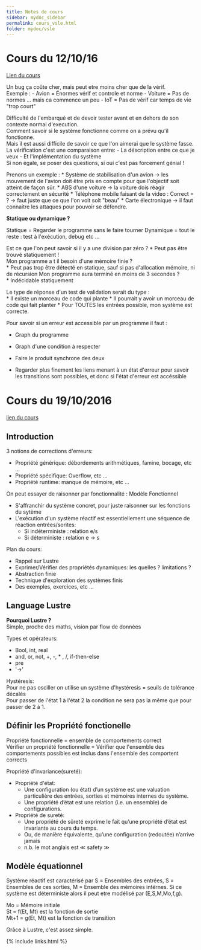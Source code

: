 ```yaml
---
title: Notes de cours
sidebar: mydoc_sidebar
permalink: cours_vsle.html
folder: mydoc/vsle
---
```


# Cours du 12/10/16

[Lien du cours](http://chamilo2.grenet.fr/inp/courses/ENSIMAG5MMVSE/document/TRANSPARENTS/12.10.16.pdf?cidReq=ENSIMAG5MMVSE&id_session=0&gidReq=0&origin=)

Un bug ça coûte cher, mais peut etre moins cher que de la vérif.   
Exemple : 
	- Avion = Énormes vérif et controle et norme
	- Voiture = Pas de normes ... mais ca commence un peu
	- IoT = Pas de vérif car temps de vie "trop court"

Difficulté de l'embarqué et de devoir tester avant et en dehors de son contexte normal d'execution.  
Comment savoir si le système fonctionne comme on a prévu qu'il fonctionne.  
Mais il est aussi difficile de savoir ce que l'on aimerai que le système fasse.  
La vérification c'est une comparaison entre: 
	- La déscription entre ce que je veux 
	- Et l'implémentation du système  
Si non égale, se poser des questions, si oui c'est pas forcement génial !   

Prenons un exemple : 
	* Système de stabilisation d'un avion  -> les mouvement de l'avion doit être pris en compte pour que l'objectif soit atteint de façon sûr. 
	* ABS d'une voiture -> la voiture dois réagir correctement en sécurité 
	* Téléphone mobile faisant de la video : Correct = ? -> faut juste que ce que l'on voit soit "beau"
	* Carte électronique -> il faut connaitre les attaques pour pouvoir se défendre.

__Statique ou dynamique ?__

Statique = Regarder le programme sans le faire tourner
Dynamique = tout le reste : test à l'exécution, debug etc ...

Est ce que l'on peut savoir si il y a une division par zéro ? 
	* Peut pas être trouvé statiquement !   
Mon programme a t il besoin d'une mémoire finie ?  
	* Peut pas trop être détecté en statique, sauf si pas d'allocation mémoire, ni de récursion
Mon programme aura terminé en moins de 3 secondes ?  
	* Indécidable statiquement 

Le type de réponse d'un test de validation serait du type :   
	* Il existe un morceau de code qui plante
	* Il pourrait y avoir un morceau de code qui fait planter
	* Pour TOUTES les entrées possible, mon système est correcte.


Pour savoir si un erreur est accessible par un programme il faut : 

* Graph du programme  
* Graph d'une condition à respecter  

* Faire le produit synchrone des deux  

* Regarder plus finement les liens menant à un état d'erreur pour savoir les transitions sont possibles, et donc si l'état d'erreur est accéssible 

# Cours du 19/10/2016
[lien du cours](http://www-verimag.imag.fr/~raymond/edu/sleverif/slides-verif-sle-po.pdf)

## Introduction
3 notions de corrections d'erreurs:   
- Propriété générique: débordements arithmétiques, famine, bocage, etc ...   
- Propriété spécifique: Overflow, etc ...
- Propriété runtime: manque de mémoire, etc ... 

On peut essayer de raisonner par fonctionnalité : Modèle Fonctionnel   
- S'affranchir du système concret, pour juste raisonner sur les fonctions du sytème    
- L'exécution d'un système réactif est essentiellement une séquence de réaction entrées/sorites:   
  - Si indéterministe : relation e/s
  - Si déterministe : relation e -> s

Plan du cours:   
- Rappel sur Lustre   
- Exprimer/Vérifier des propriétés dynamiques: les quelles ? limitations ?   
- Abstraction finie   
- Technique d'exploration des systèmes finis  
- Des exemples, exercices, etc ... 

## Language Lustre
__Pourquoi Lustre ?__   
Simple, proche des maths, vision par flow de données

Types et opérateurs:   
- Bool, int, real   
- and, or, not, +, -, * , /, if-then-else  
- pre  
- '->'  

Hystéresis:   
Pour ne pas osciller on utilise un système d'hystéresis = seuils de tolérance décalés  
Pour passer de l'état 1 à l'état 2 la condition ne sera pas la même que pour passer de 2 à 1.  

## Définir les Propriété fonctionelle

Propriété fonctionnelle = ensemble de comportements correct   
Vérifier un propriété fonctionnelle = Vérifier que l'ensemble des comportements possibles est inclus dans l'ensemble des comportent corrects  

Propriété d'invariance(sureté):  
- Propriété d'état:  
	- Une configuration (ou état) d’un systéme est une valuation particulière des entrées, sorties et mémoires internes du système.  
	- Une propriété d’état est une relation (i.e. un ensemble) de configurations.  
- Propriété de sureté:  
	- Une propriété de sûreté exprime le fait qu’une propriété d’état est invariante au cours du temps.  
	- Ou, de manière équivalente, qu’une configuration (redoutée) n’arrive jamais  
	- n.b. le mot anglais est ≪ safety ≫ 

## Modèle équationnel

Système réactif est caractérisé par S = Ensembles des entrées, S = Ensembles de ces sorties, M = Ensemble des mémoires intérnes. Si ce système est déterministe alors il peut etre modélisé par (E,S,M,Mo,f,g).

Mo = Mémoire initiale  
St = f(Et, Mt) est la fonction de sortie  
Mt+1 = g(Et, Mt) est la fonction de transition  

Grâce à Lustre, c'est assez simple.







{% include links.html %}
